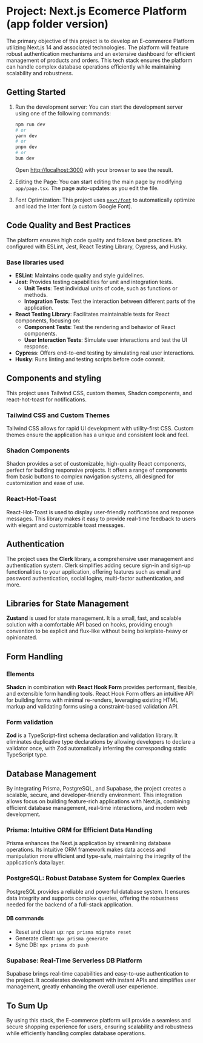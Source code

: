 # Project: Next.js Ecomerce Platform (app folder version)

The primary objective of this project is to develop an E-commerce Platform utilizing Next.js 14 and associated technologies. The platform will feature robust authentication mechanisms and an extensive dashboard for efficient management of products and orders. This tech stack ensures the platform can handle complex database operations efficiently while maintaining scalability and robustness.

## Getting Started

1. Run the development server: You can start the development server using one of the following commands:

   ```bash
   npm run dev
   # or
   yarn dev
   # or
   pnpm dev
   # or
   bun dev
   ```

   Open [http://localhost:3000](http://localhost:3000) with your browser to see the result.

2. Editing the Page: You can start editing the main page by modifying `app/page.tsx`. The page auto-updates as you edit the file.

3. Font Optimization: This project uses [`next/font`](https://nextjs.org/docs/basic-features/font-optimization) to automatically optimize and load the Inter font (a custom Google Font).

## Code Quality and Best Practices

The platform ensures high code quality and follows best practices. It’s configured with ESLint, Jest, React Testing Library, Cypress, and Husky.

### Base libraries used

- **ESLint**: Maintains code quality and style guidelines.
- **Jest**: Provides testing capabilities for unit and integration tests.
  - **Unit Tests**: Test individual units of code, such as functions or methods.
  - **Integration Tests**: Test the interaction between different parts of the application.
- **React Testing Library**: Facilitates maintainable tests for React components, focusing on:
  - **Component Tests**: Test the rendering and behavior of React components.
  - **User Interaction Tests**: Simulate user interactions and test the UI response.
- **Cypress**: Offers end-to-end testing by simulating real user interactions.
- **Husky**: Runs linting and testing scripts before code commit.

## Components and styling

This project uses Tailwind CSS, custom themes, Shadcn components, and react-hot-toast for notifications.

### Tailwind CSS and Custom Themes

Tailwind CSS allows for rapid UI development with utility-first CSS. Custom themes ensure the application has a unique and consistent look and feel.

### Shadcn Components

Shadcn provides a set of customizable, high-quality React components, perfect for building responsive projects. It offers a range of components from basic buttons to complex navigation systems, all designed for customization and ease of use.

### React-Hot-Toast

React-Hot-Toast is used to display user-friendly notifications and response messages. This library makes it easy to provide real-time feedback to users with elegant and customizable toast messages.

## Authentication

The project uses the **Clerk** library, a comprehensive user management and authentication system. Clerk simplifies adding secure sign-in and sign-up functionalities to your application, offering features such as email and password authentication, social logins, multi-factor authentication, and more.

## Libraries for State Management

**Zustand** is used for state management. It is a small, fast, and scalable solution with a comfortable API based on hooks, providing enough convention to be explicit and flux-like without being boilerplate-heavy or opinionated.

## Form Handling

### Elements

**Shadcn** in combination with **React Hook Form** provides performant, flexible, and extensible form handling tools. React Hook Form offers an intuitive API for building forms with minimal re-renders, leveraging existing HTML markup and validating forms using a constraint-based validation API.

### Form validation

**Zod** is a TypeScript-first schema declaration and validation library. It eliminates duplicative type declarations by allowing developers to declare a validator once, with Zod automatically inferring the corresponding static TypeScript type.

## Database Management

By integrating Prisma, PostgreSQL, and Supabase, the project creates a scalable, secure, and developer-friendly environment. This integration allows focus on building feature-rich applications with Next.js, combining efficient database management, real-time interactions, and modern web development.

### Prisma: Intuitive ORM for Efficient Data Handling

Prisma enhances the Next.js application by streamlining database operations. Its intuitive ORM framework makes data access and manipulation more efficient and type-safe, maintaining the integrity of the application’s data layer.

### PostgreSQL: Robust Database System for Complex Queries

PostgreSQL provides a reliable and powerful database system. It ensures data integrity and supports complex queries, offering the robustness needed for the backend of a full-stack application.

#### DB commands

- Reset and clean up: `npx prisma migrate reset`
- Generate client: `npx prisma generate`
- Sync DB: `npx prisma db push`

### Supabase: Real-Time Serverless DB Platform

Supabase brings real-time capabilities and easy-to-use authentication to the project. It accelerates development with instant APIs and simplifies user management, greatly enhancing the overall user experience.

## To Sum Up

By using this stack, the E-commerce platform will provide a seamless and secure shopping experience for users, ensuring scalability and robustness while efficiently handling complex database operations.
